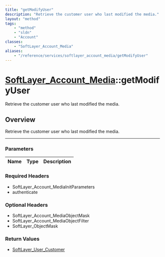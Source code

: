 ```yaml
---
title: "getModifyUser"
description: "Retrieve the customer user who last modified the media."
layout: "method"
tags:
    - "method"
    - "sldn"
    - "Account"
classes:
    - "SoftLayer_Account_Media"
aliases:
    - "/reference/services/softlayer_account_media/getModifyUser"
---
```

# [SoftLayer_Account_Media](/reference/services/SoftLayer_Account_Media)::getModifyUser

Retrieve the customer user who last modified the media.


## Overview 
Retrieve the customer user who last modified the media.

-----

### Parameters 
|Name | Type | Description |
| --- | --- | --- |


### Required Headers
* SoftLayer_Account_MediaInitParameters
* authenticate


### Optional Headers
* SoftLayer_Account_MediaObjectMask
* SoftLayer_Account_MediaObjectFilter
* SoftLayer_ObjectMask

### Return Values
* <a href='/reference/datatypes/SoftLayer_User_Customer'>SoftLayer_User_Customer </a>




